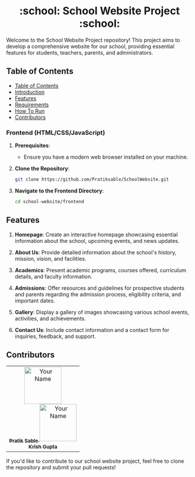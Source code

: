 <h1 align="center">:school: School Website Project :school:</h1>

Welcome to the School Website Project repository! This project aims to develop a comprehensive website for our school, providing essential features for students, teachers, parents, and administrators.

## Table of Contents

- [Table of Contents](#table-of-contents)
- [Introduction](#introduction)
- [Features](#features)
- [Requirements](#requirements)
- [How To Run](#how-to-run)
- [Contributors](#contributors)


### Frontend (HTML/CSS/JavaScript)

1. **Prerequisites**:
   - Ensure you have a modern web browser installed on your machine.

2. **Clone the Repository**:
   ```bash
   git clone https://github.com/Pratiksable/SchoolWebsite.git

3. **Navigate to the Frontend Directory**:
    ```bash
    cd school-website/frontend

## Features

1. **Homepage**: Create an interactive homepage showcasing essential information about the school, upcoming events, and news updates.

2. **About Us**: Provide detailed information about the school's history, mission, vision, and facilities.

3. **Academics**: Present academic programs, courses offered, curriculum details, and faculty information.

4. **Admissions**: Offer resources and guidelines for prospective students and parents regarding the admission process, eligibility criteria, and important dates.

5. **Gallery**: Display a gallery of images showcasing various school events, activities, and achievements.

6. **Contact Us**: Include contact information and a contact form for inquiries, feedback, and support.


## Contributors
<center>
  <table>
      <td align="center">
        <a href="https://github.com/Pratiksable">
          <!-- Add your GitHub profile picture here -->
          <img width="100" src="https://avatars.githubusercontent.com/u/88896059?s=400&u=77fb4dc304bd1cf4756bbcd440e67213935891e0&v=4" alt="Your Name"><br/>
          <sub><b>Pratik Sable</b></sub>
        </a>
          <a href="https://github.com/Kr1sh-gupta">
          <!-- Add your GitHub profile picture here -->
          <img width="100" src="https://avatars.githubusercontent.com/u/73186767?v=4" alt="Your Name"><br/>
          <sub><b>Krish Gupta</b></sub>
        </a>
      </td>
      <!-- Add more contributors if necessary following the same format -->
  </table>
</center>

If you'd like to contribute to our school website project, feel free to clone the repository and submit your pull requests!
